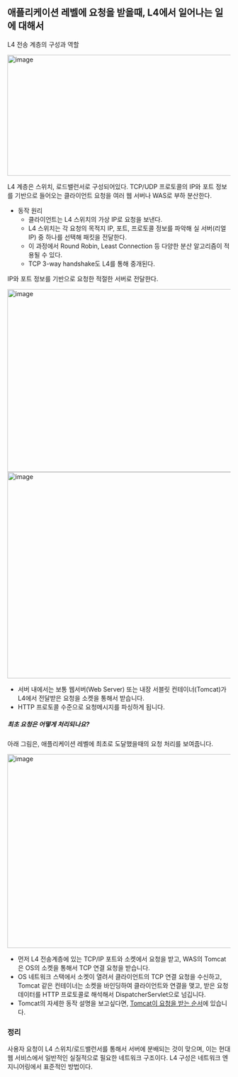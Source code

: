 ## 애플리케이션 레벨에 요청을 받을때, L4에서 일어나는 일에 대해서

L4 전송 계층의 구성과 역할

<img width="781" height="273" alt="image" src="https://github.com/user-attachments/assets/d742e0f8-30f8-4580-8015-a2bc04428498" />

L4 계층은 스위치, 로드밸런서로 구성되어있다. TCP/UDP 프로토콜의 IP와 포트 정보를 기반으로 들어오는 클라이언트 요청을 여러 웹 서버나 WAS로 부하 분산한다.

- 동작 원리
  - 클라이언트는 L4 스위치의 가상 IP로 요청을 보낸다.
  - L4 스위치는 각 요청의 목적지 IP, 포트, 프로토콜 정보를 파악해 실 서버(리얼 IP) 중 하나를 선택해 패킷을 전달한다.
  - 이 과정에서 Round Robin, Least Connection 등 다양한 분산 알고리즘이 적용될 수 있다.
  - TCP 3-way handshake도 L4를 통해 중개된다.
 
IP와 포트 정보를 기반으로 요청한 적절한 서버로 전달한다.

<img width="695" height="413" alt="image" src="https://github.com/user-attachments/assets/a696b24a-232e-40c8-861c-af2a16feeabe" />

<img width="675" height="466" alt="image" src="https://github.com/user-attachments/assets/b69d0ad6-e03d-4c59-b3b7-1b0d442f5b71" />

- 서버 내에서는 보통 웹서버(Web Server) 또는 내장 서블릿 컨테이너(Tomcat)가 L4에서 전달받은 요청을 소켓을 통해서 받습니다.
- HTTP 프로토콜 수준으로 요청메시지를 파싱하게 됩니다.

##### 최초 요청은 어떻게 처리되나요?

아래 그림은, 애플리케이션 레벨에 최초로 도달했을때의 요청 처리를 보여줍니다.

<img width="572" height="438" alt="image" src="https://github.com/user-attachments/assets/c06671c7-abf1-4066-9602-f86ff7ca3763" />

- 먼저 L4 전송계층에 있는 TCP/IP 포트와 소켓에서 요청을 받고, WAS의 Tomcat은 OS의 소켓을 통해서 TCP 연결 요청을 받습니다.
- OS 네트워크 스택에서 소켓이 열려서 클라이언트의 TCP 연결 요청을 수신하고, Tomcat 같은 컨테이너는 소켓을 바인딩하여 클라이언트와 연결을 맺고, 받은 요청 데이터를 HTTP 프로토콜로 해석해서 DispatcherServlet으로 넘깁니다.
- Tomcat의 자세한 동작 설명을 보고싶다면, [Tomcat이 요청을 받는 순서](https://github.com/amazon7737/spring-referencedocs-reading/blob/main/tomcat.md)에 있습니다.

### 정리

사용자 요청이 L4 스위치/로드밸런서를 통해서 서버에 분배되는 것이 맞으며, 이는 현대 웹 서비스에서 일반적인 실질적으로 필요한 네트워크 구조이다. L4 구성은 네트워크 엔지니어링에서 표준적인 방법이다.
